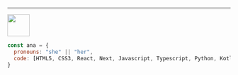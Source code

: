
<!--
**anaberger/anaberger** is a ✨ _special_ ✨ repository because its `README.md` (this file) appears on your GitHub profile.

Here are some ideas to get you started:

- 🔭 I’m currently working on ...
- 🌱 I’m currently learning ...
- 👯 I’m looking to collaborate on ...
- 🤔 I’m looking for help with ...
- 💬 Ask me about ...
- 📫 How to reach me: ...
- 😄 Pronouns: ...
- ⚡ Fun fact: ...
-->


---


<img src="https://media.giphy.com/media/UQsHPXWUijXGwdEGeZ/giphy.gif?cid=ecf05e47yg8ptjwotii05ygoqrvvsuqp27o7d8duy3asxqaf&rid=giphy.gif&ct=s" width="50">


```javascript
const ana = {
  pronouns: "she" || "her",
  code: [HTML5, CSS3, React, Next, Javascript, Typescript, Python, Kotlin],
}
```




